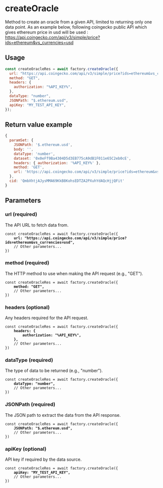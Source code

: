 # createOracle

Method to create an oracle from a given API, limited to returning only one data point.
As an example below, following coingecko public API which gives ethereum price in usd will be used : https://api.coingecko.com/api/v3/simple/price?ids=ethereum&vs_currencies=usd

## Usage

```javascript
const createOracleRes = await factory.createOracle({
  url: "https://api.coingecko.com/api/v3/simple/price?ids=ethereum&vs_currencies=usd",
  method: "GET",
  headers: {
    authorization: "%API_KEY%",
  },
  dataType: "number",
  JSONPath: "$.ethereum.usd",
  apiKey: "MY_TEST_API_KEY",
});
```

## Return value example

```javascript
{
  paramSet: {
    JSONPath: '$.ethereum.usd',
    body: '',
    dataType: 'number',
    dataset: '0x0eFf9Ba4304D5d3EB775cA9dB1F011e65C2eb0cE',
    headers: { authorization: '%API_KEY%' },
    method: 'GET',
    url: 'https://api.coingecko.com/api/v3/simple/price?ids=ethereum&vs_currencies=usd'
  },
  cid: 'QmbXhtjAJysMMA69KkB8KohsEDTZA2PXuhYdAQcHjjQFit'
}
```

## Parameters

### url (required)

The API URL to fetch data from.

<pre class="language-javascript"><code class="lang-javascript">const createOracleRes = await factory.createOracle({
<strong>    url: "https://api.coingecko.com/api/v3/simple/price?ids=ethereum&vs_currencies=usd",
</strong>    // Other parameters...
})
</code></pre>

### method (required)

The HTTP method to use when making the API request (e.g., "GET").

<pre class="language-javascript"><code class="lang-javascript">const createOracleRes = await factory.createOracle({
<strong>    method: "GET",
</strong>    // Other parameters...
})
</code></pre>

### headers (optional)

Any headers required for the API request.

<pre class="language-javascript"><code class="lang-javascript">const createOracleRes = await factory.createOracle({
<strong>    headers: {
        authorization: "%API_KEY%",
    },
</strong>    // Other parameters...
})
</code></pre>

### dataType (required)

The type of data to be returned (e.g., "number").

<pre class="language-javascript"><code class="lang-javascript">const createOracleRes = await factory.createOracle({
<strong>    dataType: "number",
</strong>    // Other parameters...
})
</code></pre>

### JSONPath (required)

The JSON path to extract the data from the API response.

<pre class="language-javascript"><code class="lang-javascript">const createOracleRes = await factory.createOracle({
<strong>    JSONPath: "$.ethereum.usd",
</strong>    // Other parameters...
})
</code></pre>

### apiKey (optional)

API key if required by the data source.

<pre class="language-javascript"><code class="lang-javascript">const createOracleRes = await factory.createOracle({
<strong>    apiKey: "MY_TEST_API_KEY",
</strong>    // Other parameters...
})
</code></pre>
